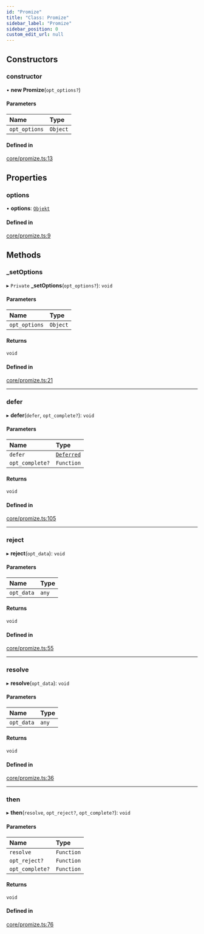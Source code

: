 ```yaml
---
id: "Promize"
title: "Class: Promize"
sidebar_label: "Promize"
sidebar_position: 0
custom_edit_url: null
---
```


## Constructors

### constructor

• **new Promize**(`opt_options?`)

#### Parameters

| Name | Type |
| :------ | :------ |
| `opt_options` | `Object` |

#### Defined in

[core/promize.ts:13](https://github.com/siposdani87/sui-js/blob/a88c06f/src/core/promize.ts#L13)

## Properties

### options

• **options**: [`Objekt`](Objekt.md)

#### Defined in

[core/promize.ts:9](https://github.com/siposdani87/sui-js/blob/a88c06f/src/core/promize.ts#L9)

## Methods

### \_setOptions

▸ `Private` **_setOptions**(`opt_options?`): `void`

#### Parameters

| Name | Type |
| :------ | :------ |
| `opt_options` | `Object` |

#### Returns

`void`

#### Defined in

[core/promize.ts:21](https://github.com/siposdani87/sui-js/blob/a88c06f/src/core/promize.ts#L21)

___

### defer

▸ **defer**(`defer`, `opt_complete?`): `void`

#### Parameters

| Name | Type |
| :------ | :------ |
| `defer` | [`Deferred`](Deferred.md) |
| `opt_complete?` | `Function` |

#### Returns

`void`

#### Defined in

[core/promize.ts:105](https://github.com/siposdani87/sui-js/blob/a88c06f/src/core/promize.ts#L105)

___

### reject

▸ **reject**(`opt_data`): `void`

#### Parameters

| Name | Type |
| :------ | :------ |
| `opt_data` | `any` |

#### Returns

`void`

#### Defined in

[core/promize.ts:55](https://github.com/siposdani87/sui-js/blob/a88c06f/src/core/promize.ts#L55)

___

### resolve

▸ **resolve**(`opt_data`): `void`

#### Parameters

| Name | Type |
| :------ | :------ |
| `opt_data` | `any` |

#### Returns

`void`

#### Defined in

[core/promize.ts:36](https://github.com/siposdani87/sui-js/blob/a88c06f/src/core/promize.ts#L36)

___

### then

▸ **then**(`resolve`, `opt_reject?`, `opt_complete?`): `void`

#### Parameters

| Name | Type |
| :------ | :------ |
| `resolve` | `Function` |
| `opt_reject?` | `Function` |
| `opt_complete?` | `Function` |

#### Returns

`void`

#### Defined in

[core/promize.ts:76](https://github.com/siposdani87/sui-js/blob/a88c06f/src/core/promize.ts#L76)

